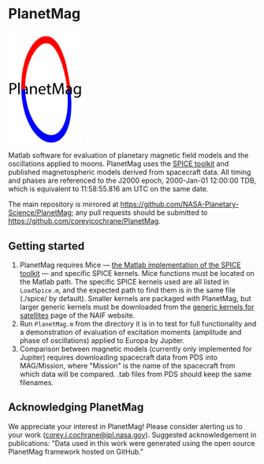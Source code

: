 # PlanetMag
<img src="misc/PlanetMag_logo.png" width=150 title="PlanetMag logo"/>

Matlab software for evaluation of planetary magnetic field models and the oscillations applied to moons. PlanetMag uses the [SPICE toolkit](https://naif.jpl.nasa.gov/naif/toolkit.html) and published magnetospheric models derived from spacecraft data. All timing and phases are referenced to the J2000 epoch, 2000-Jan-01 12:00:00 TDB, which is equivalent to 11:58:55.816 am UTC on the same date.

The main repository is mirrored at https://github.com/NASA-Planetary-Science/PlanetMag; any pull requests should be submitted to https://github.com/coreyjcochrane/PlanetMag.

## Getting started
1. PlanetMag requires Mice — [the Matlab implementation of the SPICE toolkit](https://naif.jpl.nasa.gov/naif/toolkit_MATLAB.html) — and specific SPICE kernels. Mice functions must be located on the Matlab path. The specific SPICE kernels used are all listed in `LoadSpice.m`, and the expected path to find them is in the same file (./spice/ by default). Smaller kernels are packaged with PlanetMag, but larger generic kernels must be downloaded from the [generic kernels for satellites](https://naif.jpl.nasa.gov/pub/naif/generic_kernels/spk/satellites/) page of the NAIF website.
1. Run `PlanetMag.m` from the directory it is in to test for full functionality and a demonstration of evaluation of excitation moments (amplitude and phase of oscillations) applied to Europa by Jupiter.
1. Comparison between magnetic models (currently only implemented for Jupiter) requires downloading spacecraft data from PDS into MAG/Mission, where "Mission" is the name of the spacecraft from which data will be compared. .tab files from PDS should keep the same filenames. 

## Acknowledging PlanetMag
We appreciate your interest in PlanetMag! Please consider alerting us to your work (corey.j.cochrane@jpl.nasa.gov). Suggested acknowledgement in publications: "Data used in this work were generated using the open source PlanetMag framework hosted on GitHub."
